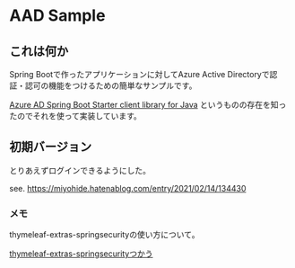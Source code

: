 # AAD Sample

## これは何か

Spring Bootで作ったアプリケーションに対してAzure Active Directoryで認証・認可の機能をつけるための簡単なサンプルです。

[Azure AD Spring Boot Starter client library for Java](https://github.com/Azure/azure-sdk-for-java/tree/master/sdk/spring/azure-spring-boot-starter-active-directory) というものの存在を知ったのでそれを使って実装しています。

## 初期バージョン

とりあえずログインできるようにした。

see. https://miyohide.hatenablog.com/entry/2021/02/14/134430

### メモ

thymeleaf-extras-springsecurityの使い方について。

[thymeleaf-extras-springsecurityつかう](https://kagamihoge.hatenablog.com/entry/2019/11/12/195357)
